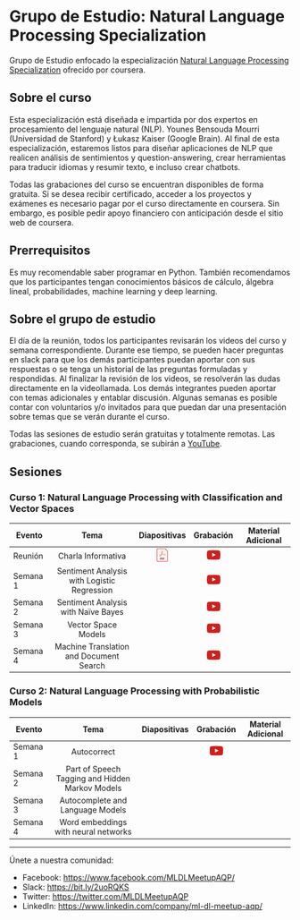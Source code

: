 # Grupo de Estudio: Natural Language Processing Specialization

Grupo de Estudio enfocado la especialización [Natural Language Processing Specialization](https://www.coursera.org/specializations/natural-language-processing) ofrecido por coursera.


## Sobre el curso

Esta especialización está diseñada e impartida por dos expertos en procesamiento del lenguaje natural (NLP). Younes Bensouda Mourri (Universidad de Stanford) y Łukasz Kaiser (Google Brain). Al final de esta especialización, estaremos listos para diseñar aplicaciones de NLP que realicen análisis de sentimientos y question-answering, crear herramientas para traducir idiomas y resumir texto, e incluso crear chatbots.

Todas las grabaciones del curso se encuentran disponibles de forma gratuita. Si se desea recibir certificado, acceder a los proyectos y exámenes es necesario pagar por el curso directamente en coursera. Sin embargo, es posible pedir apoyo financiero con anticipación desde el sitio web de coursera.   


## Prerrequisitos

Es muy recomendable saber programar en Python. También recomendamos que los participantes tengan conocimientos básicos de cálculo, álgebra lineal, probabilidades, machine learning y deep learning.

## Sobre el grupo de estudio

El día de la reunión, todos los participantes revisarán los videos del curso y semana correspondiente. Durante ese tiempo, se pueden hacer preguntas en slack para que los demás participantes puedan aportar con sus respuestas o se tenga un historial de las preguntas formuladas y respondidas. Al finalizar la revisión de los videos, se resolverán las dudas directamente en la videollamada. Los demás integrantes pueden aportar con temas adicionales y entablar discusión. Algunas semanas es posible contar con voluntarios y/o invitados para que puedan dar una presentación sobre temas que se verán durante el curso.

Todas las sesiones de estudio serán gratuitas y totalmente remotas. Las grabaciones, cuando corresponda, se subirán a [YouTube](https://www.youtube.com/channel/UCZymp9hXtXiGm4RigjLUScA).

## Sesiones

### Curso 1: Natural Language Processing with Classification and Vector Spaces

Evento | Tema  | Diapositivas | Grabación | Material Adicional |
-----| :-: | :-: | :-: | :-: |
Reunión | Charla Informativa |  [![](./imgs/icon_pdf.png)](https://drive.google.com/file/d/1TgVc1qSrvtROkd3qX1kgu9P9eJTdHVOZ/view?usp=sharing) | [![](./imgs/icon_youtube.png)](https://youtu.be/i9EaB2IPz88) |
Semana 1 | Sentiment Analysis with Logistic Regression | | [![](./imgs/icon_youtube.png)](https://youtu.be/AIgGkpZnHMQ) |
Semana 2 | Sentiment Analysis with Naïve Bayes | | [![](./imgs/icon_youtube.png)](https://youtu.be/JPt8fRDdvdU) |
Semana 3	| Vector Space Models | | [![](./imgs/icon_youtube.png)](https://youtu.be/VGk8ogMmKnI) |
Semana 4	| Machine Translation and Document Search | | [![](./imgs/icon_youtube.png)](https://youtu.be/WQIjTBEHlfM) |

### Curso 2: Natural Language Processing with Probabilistic Models

Evento | Tema  | Diapositivas | Grabación | Material Adicional |
-----| :-: | :-: | :-: | :-: |
Semana 1 | Autocorrect | | [![](./imgs/icon_youtube.png)](https://www.youtube.com/watch?v=xCOnvfj_hTk) |
Semana 2 | Part of Speech Tagging and Hidden Markov Models | |  |
Semana 3 | Autocomplete and Language Models | |  |
Semana 4 | Word embeddings with neural networks | |  |

____
Únete a nuestra comunidad:
- Facebook: https://www.facebook.com/MLDLMeetupAQP/
- Slack: https://bit.ly/2uoRQKS
- Twitter: https://twitter.com/MLDLMeetupAQP
- LinkedIn: https://www.linkedin.com/company/ml-dl-meetup-aqp/
